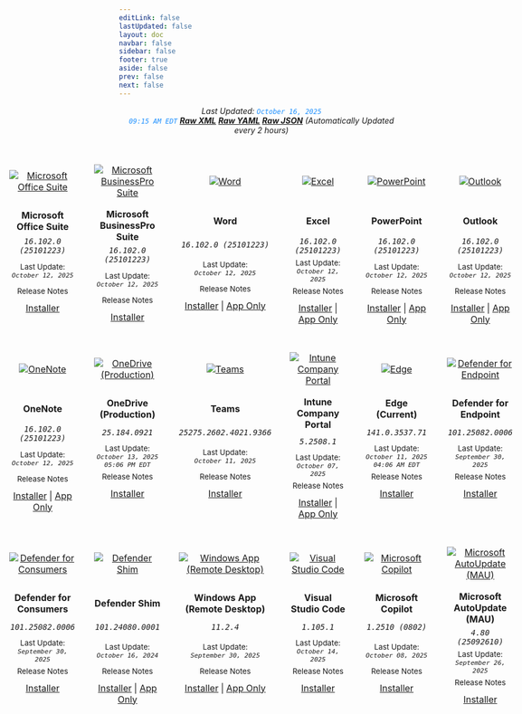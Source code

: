 ```yaml
---
editLink: false
lastUpdated: false
layout: doc
navbar: false
sidebar: false
footer: true
aside: false
prev: false
next: false 
---
```

<style>
  /* Full-bleed and wide grid to fit 6 tiles without horizontal scroll */
  .full-bleed {
    width: 100vw;
    margin-left: 50%;
    transform: translateX(-50%);
  }
  .grid-max {
    max-width: 1440px; /* widen as needed (e.g., 1320-1440 for 6 tiles) */
    margin: 0 auto;
    padding: 0 12px;
  }
  .grid-table {
    width: 100%;
    table-layout: fixed;         /* equal column widths */
    border-collapse: separate;
    border-spacing: 16px 16px;   /* gaps between tiles */
  }
  .grid-table td {
    width: calc(100% / 6);       /* 6 columns per row */
  }

  /* Equal-height tile layout */
  .tile-td {
    padding: 12px 10px;
    vertical-align: top;
  }
  .tile-card {
    width: 100%;                 /* flexible width, fits the column */
    max-width: 200px;            /* cap tile width for consistency */
    display: flex;
    flex-direction: column;
    align-items: center;
    gap: 6px;
    text-align: center;
    margin: 0 auto;              /* center card in its cell */
  }
  .tile-media {
    height: 92px;                /* fixed icon block height */
    display: flex;
    align-items: center;
    justify-content: center;
  }
  .tile-media img {
    max-height: 80px;            /* constrain icon size */
    width: auto;
    height: auto;
  }
  .tile-title {
    min-height: 44px;            /* fixed title block height for 1-2 lines */
    display: flex;
    align-items: center;
    justify-content: center;
  }
  .tile-version {
    min-height: 28px;            /* version block height */
    display: flex;
    align-items: center;
    justify-content: center;
  }
  .tile-updated {
    min-height: 44px;            /* ensure consistent space for dates */
    display: flex;
    align-items: center;
    justify-content: center;
  }
  .tile-links {
    margin-top: 6px;
  }

  /* Optional: slightly tighter at smaller widths while staying no-scroll */
  @media (max-width: 1100px) {
    .grid-table { border-spacing: 12px 12px; }
    .tile-media { height: 84px; }
    .tile-media img { max-height: 72px; }
  }
</style>

<div style="text-align: center;">

_Last Updated: <code style="color : dodgerblue">October 16, 2025 09:15 AM EDT</code> [**_Raw XML_**](https://github.com/cocopuff2u/MOFA/blob/main/latest_raw_files/macos_standalone_latest.xml) [**_Raw YAML_**](https://github.com/cocopuff2u/MOFA/blob/main/latest_raw_files/macos_standalone_latest.yaml) [**_Raw JSON_**](https://github.com/cocopuff2u/MOFA/blob/main/latest_raw_files/macos_standalone_latest.json) (Automatically Updated every 2 hours)_
</div>

<div class="full-bleed"><div class="grid-max"><table class="grid-table"><tr>
<td align="center" class="tile-td">
      <div class="tile-card">
        <div class="tile-media">
          <a href="https://go.microsoft.com/fwlink/?linkid=525133"><img src="/images/Office_Suite.webp" alt="Microsoft Office Suite"></a>
        </div>
        <div class="tile-title"><b>Microsoft Office Suite</b></div>
        <div class="tile-version"><em><code>16.102.0 (25101223)</code></em></div>
        <div class="tile-updated"><small>Last Update:<br><em><code>October 12, 2025</code></em></small></div>
        <a href="https://learn.microsoft.com/en-us/officeupdates/release-notes-office-for-mac" style="text-decoration: none;"><small>Release Notes</small></a>
        <div class="tile-links"><a href="https://go.microsoft.com/fwlink/?linkid=525133">Installer</a></div>
      </div>
    </td>
<td align="center" class="tile-td">
      <div class="tile-card">
        <div class="tile-media">
          <a href="https://go.microsoft.com/fwlink/?linkid=2009112"><img src="/images/Office_Suite.webp" alt="Microsoft BusinessPro Suite"></a>
        </div>
        <div class="tile-title"><b>Microsoft BusinessPro Suite</b></div>
        <div class="tile-version"><em><code>16.102.0 (25101223)</code></em></div>
        <div class="tile-updated"><small>Last Update:<br><em><code>October 12, 2025</code></em></small></div>
        <a href="https://learn.microsoft.com/en-us/officeupdates/release-notes-office-for-mac" style="text-decoration: none;"><small>Release Notes</small></a>
        <div class="tile-links"><a href="https://go.microsoft.com/fwlink/?linkid=2009112">Installer</a></div>
      </div>
    </td>
<td align="center" class="tile-td">
      <div class="tile-card">
        <div class="tile-media">
          <a href="https://go.microsoft.com/fwlink/?linkid=525134"><img src="/images/2025/Word.webp" alt="Word"></a>
        </div>
        <div class="tile-title"><b>Word</b></div>
        <div class="tile-version"><em><code>16.102.0 (25101223)</code></em></div>
        <div class="tile-updated"><small>Last Update:<br><em><code>October 12, 2025</code></em></small></div>
        <a href="https://learn.microsoft.com/en-us/officeupdates/release-notes-office-for-mac" style="text-decoration: none;"><small>Release Notes</small></a>
        <div class="tile-links"><a href="https://go.microsoft.com/fwlink/?linkid=525134">Installer</a> | <a href="https://res.public.onecdn.static.microsoft/mro1cdnstorage/C1297A47-86C4-4C1F-97FA-950631F94777/MacAutoupdate/Microsoft_Word_16.102.25101223_Updater.pkg">App Only</a></div>
      </div>
    </td>
<td align="center" class="tile-td">
      <div class="tile-card">
        <div class="tile-media">
          <a href="https://go.microsoft.com/fwlink/?linkid=525135"><img src="/images/2025/Excel.webp" alt="Excel"></a>
        </div>
        <div class="tile-title"><b>Excel</b></div>
        <div class="tile-version"><em><code>16.102.0 (25101223)</code></em></div>
        <div class="tile-updated"><small>Last Update:<br><em><code>October 12, 2025</code></em></small></div>
        <a href="https://learn.microsoft.com/en-us/officeupdates/release-notes-office-for-mac" style="text-decoration: none;"><small>Release Notes</small></a>
        <div class="tile-links"><a href="https://go.microsoft.com/fwlink/?linkid=525135">Installer</a> | <a href="https://res.public.onecdn.static.microsoft/mro1cdnstorage/C1297A47-86C4-4C1F-97FA-950631F94777/MacAutoupdate/Microsoft_Excel_16.102.25101223_Updater.pkg">App Only</a></div>
      </div>
    </td>
<td align="center" class="tile-td">
      <div class="tile-card">
        <div class="tile-media">
          <a href="https://go.microsoft.com/fwlink/?linkid=525136"><img src="/images/2025/PowerPoint.webp" alt="PowerPoint"></a>
        </div>
        <div class="tile-title"><b>PowerPoint</b></div>
        <div class="tile-version"><em><code>16.102.0 (25101223)</code></em></div>
        <div class="tile-updated"><small>Last Update:<br><em><code>October 12, 2025</code></em></small></div>
        <a href="https://learn.microsoft.com/en-us/officeupdates/release-notes-office-for-mac" style="text-decoration: none;"><small>Release Notes</small></a>
        <div class="tile-links"><a href="https://go.microsoft.com/fwlink/?linkid=525136">Installer</a> | <a href="https://res.public.onecdn.static.microsoft/mro1cdnstorage/C1297A47-86C4-4C1F-97FA-950631F94777/MacAutoupdate/Microsoft_PowerPoint_16.102.25101223_Updater.pkg">App Only</a></div>
      </div>
    </td>
<td align="center" class="tile-td">
      <div class="tile-card">
        <div class="tile-media">
          <a href="https://go.microsoft.com/fwlink/?linkid=525137"><img src="/images/2025/Outlook.webp" alt="Outlook"></a>
        </div>
        <div class="tile-title"><b>Outlook</b></div>
        <div class="tile-version"><em><code>16.102.0 (25101223)</code></em></div>
        <div class="tile-updated"><small>Last Update:<br><em><code>October 12, 2025</code></em></small></div>
        <a href="https://learn.microsoft.com/en-us/officeupdates/release-notes-office-for-mac" style="text-decoration: none;"><small>Release Notes</small></a>
        <div class="tile-links"><a href="https://go.microsoft.com/fwlink/?linkid=525137">Installer</a> | <a href="https://res.public.onecdn.static.microsoft/mro1cdnstorage/C1297A47-86C4-4C1F-97FA-950631F94777/MacAutoupdate/Microsoft_Outlook_16.102.25101223_Updater.pkg">App Only</a></div>
      </div>
    </td>
</tr>
<tr>
<td align="center" class="tile-td">
      <div class="tile-card">
        <div class="tile-media">
          <a href="https://go.microsoft.com/fwlink/?linkid=820886"><img src="/images/2025/OneNote.webp" alt="OneNote"></a>
        </div>
        <div class="tile-title"><b>OneNote</b></div>
        <div class="tile-version"><em><code>16.102.0 (25101223)</code></em></div>
        <div class="tile-updated"><small>Last Update:<br><em><code>October 12, 2025</code></em></small></div>
        <a href="https://learn.microsoft.com/en-us/officeupdates/release-notes-office-for-mac" style="text-decoration: none;"><small>Release Notes</small></a>
        <div class="tile-links"><a href="https://go.microsoft.com/fwlink/?linkid=820886">Installer</a> | <a href="https://res.public.onecdn.static.microsoft/mro1cdnstorage/C1297A47-86C4-4C1F-97FA-950631F94777/MacAutoupdate/Microsoft_OneNote_16.102.25101223_Updater.pkg">App Only</a></div>
      </div>
    </td>
<td align="center" class="tile-td">
      <div class="tile-card">
        <div class="tile-media">
          <a href="https://oneclient.sfx.ms/Mac/Installers/25.184.0921.0004/universal/OneDrive.pkg"><img src="/images/2025/OneDrive.webp" alt="OneDrive (Production)"></a>
        </div>
        <div class="tile-title"><b>OneDrive (Production)</b></div>
        <div class="tile-version"><em><code>25.184.0921</code></em></div>
        <div class="tile-updated"><small>Last Update:<br><em><code>October 13, 2025 05:06 PM EDT</code></em></small></div>
        <a href="https://support.microsoft.com/en-us/office/onedrive-release-notes-845dcf18-f921-435e-bf28-4e24b95e5fc0#OSVersion=Mac" style="text-decoration: none;"><small>Release Notes</small></a>
        <div class="tile-links"><a href="https://oneclient.sfx.ms/Mac/Installers/25.184.0921.0004/universal/OneDrive.pkg">Installer</a></div>
      </div>
    </td>
<td align="center" class="tile-td">
      <div class="tile-card">
        <div class="tile-media">
          <a href="https://go.microsoft.com/fwlink/?linkid=2249065"><img src="/images/2025/Teams.webp" alt="Teams"></a>
        </div>
        <div class="tile-title"><b>Teams</b></div>
        <div class="tile-version"><em><code>25275.2602.4021.9366</code></em></div>
        <div class="tile-updated"><small>Last Update:<br><em><code>October 11, 2025</code></em></small></div>
        <a href="https://support.microsoft.com/en-us/office/what-s-new-in-microsoft-teams-d7092a6d-c896-424c-b362-a472d5f105de" style="text-decoration: none;"><small>Release Notes</small></a>
        <div class="tile-links"><a href="https://go.microsoft.com/fwlink/?linkid=2249065">Installer</a></div>
      </div>
    </td>
<td align="center" class="tile-td">
      <div class="tile-card">
        <div class="tile-media">
          <a href="https://go.microsoft.com/fwlink/?linkid=853070"><img src="/images/companyportal.png" alt="Intune Company Portal"></a>
        </div>
        <div class="tile-title"><b>Intune Company Portal</b></div>
        <div class="tile-version"><em><code>5.2508.1</code></em></div>
        <div class="tile-updated"><small>Last Update:<br><em><code>October 07, 2025</code></em></small></div>
        <a href="https://aka.ms/intuneupdates" style="text-decoration: none;"><small>Release Notes</small></a>
        <div class="tile-links"><a href="https://go.microsoft.com/fwlink/?linkid=853070">Installer</a> | <a href="https://officecdnmac.microsoft.com/pr/C1297A47-86C4-4C1F-97FA-950631F94777/MacAutoupdate/CompanyPortal_5.2508.1-Upgrade.pkg">App Only</a></div>
      </div>
    </td>
<td align="center" class="tile-td">
      <div class="tile-card">
        <div class="tile-media">
          <a href="https://msedge.sf.dl.delivery.mp.microsoft.com/filestreamingservice/files/2f00e9c7-bb79-4501-aab6-5530c081aa92/MicrosoftEdge-141.0.3537.71.pkg"><img src="/images/edge_app.png" alt="Edge"></a>
        </div>
        <div class="tile-title"><b>Edge (Current)</b></div>
        <div class="tile-version"><em><code>141.0.3537.71</code></em></div>
        <div class="tile-updated"><small>Last Update:<br><em><code>October 11, 2025 04:06 AM EDT</code></em></small></div>
        <a href="https://learn.microsoft.com/en-us/deployedge/microsoft-edge-relnote-stable-channel" style="text-decoration: none;"><small>Release Notes</small></a>
        <div class="tile-links"><a href="https://msedge.sf.dl.delivery.mp.microsoft.com/filestreamingservice/files/2f00e9c7-bb79-4501-aab6-5530c081aa92/MicrosoftEdge-141.0.3537.71.pkg">Installer</a></div>
      </div>
    </td>
<td align="center" class="tile-td">
      <div class="tile-card">
        <div class="tile-media">
          <a href="https://go.microsoft.com/fwlink/?linkid=2097502"><img src="/images/defender_512x512x32.png" alt="Defender for Endpoint"></a>
        </div>
        <div class="tile-title"><b>Defender for Endpoint</b></div>
        <div class="tile-version"><em><code>101.25082.0006</code></em></div>
        <div class="tile-updated"><small>Last Update:<br><em><code>September 30, 2025</code></em></small></div>
        <a href="https://learn.microsoft.com/microsoft-365/security/defender-endpoint/mac-whatsnew" style="text-decoration: none;"><small>Release Notes</small></a>
        <div class="tile-links"><a href="https://go.microsoft.com/fwlink/?linkid=2097502">Installer</a></div>
      </div>
    </td>
</tr>
<tr>
<td align="center" class="tile-td">
      <div class="tile-card">
        <div class="tile-media">
          <a href="https://go.microsoft.com/fwlink/?linkid=2247001"><img src="/images/defender_512x512x32.png" alt="Defender for Consumers"></a>
        </div>
        <div class="tile-title"><b>Defender for Consumers</b></div>
        <div class="tile-version"><em><code>101.25082.0006</code></em></div>
        <div class="tile-updated"><small>Last Update:<br><em><code>September 30, 2025</code></em></small></div>
        <a href="https://learn.microsoft.com/microsoft-365/security/defender-endpoint/mac-whatsnew" style="text-decoration: none;"><small>Release Notes</small></a>
        <div class="tile-links"><a href="https://go.microsoft.com/fwlink/?linkid=2247001">Installer</a></div>
      </div>
    </td>
<td align="center" class="tile-td">
      <div class="tile-card">
        <div class="tile-media">
          <a href="https://officecdnmac.microsoft.com/pr/C1297A47-86C4-4C1F-97FA-950631F94777/MacAutoupdate/Microsoft_Defender_101.24080.0001_Individuals_Shim_Installer.pkg"><img src="/images/defender_512x512x32.png" alt="Defender Shim"></a>
        </div>
        <div class="tile-title"><b>Defender Shim</b></div>
        <div class="tile-version"><em><code>101.24080.0001</code></em></div>
        <div class="tile-updated"><small>Last Update:<br><em><code>October 16, 2024</code></em></small></div>
        <a href="https://learn.microsoft.com/microsoft-365/security/defender-endpoint/mac-whatsnew" style="text-decoration: none;"><small>Release Notes</small></a>
        <div class="tile-links"><a href="https://officecdnmac.microsoft.com/pr/C1297A47-86C4-4C1F-97FA-950631F94777/MacAutoupdate/Microsoft_Defender_101.24080.0001_Individuals_Shim_Installer.pkg">Installer</a> | <a href="https://officecdnmac.microsoft.com/pr/C1297A47-86C4-4C1F-97FA-950631F94777/MacAutoupdate/Microsoft_Defender_101.24080.0001_Individuals_Shim_Installer.pkg">App Only</a></div>
      </div>
    </td>
<td align="center" class="tile-td">
      <div class="tile-card">
        <div class="tile-media">
          <a href="https://go.microsoft.com/fwlink/?linkid=868963"><img src="/images/windowsapp.png" alt="Windows App (Remote Desktop)"></a>
        </div>
        <div class="tile-title"><b>Windows App (Remote Desktop)</b></div>
        <div class="tile-version"><em><code>11.2.4</code></em></div>
        <div class="tile-updated"><small>Last Update:<br><em><code>September 30, 2025</code></em></small></div>
        <a href="https://learn.microsoft.com/en-us/windows-app/whats-new?tabs=macos" style="text-decoration: none;"><small>Release Notes</small></a>
        <div class="tile-links"><a href="https://go.microsoft.com/fwlink/?linkid=868963">Installer</a> | <a href="https://officecdnmac.microsoft.com/pr/C1297A47-86C4-4C1F-97FA-950631F94777/MacAutoupdate/Windows_App_11.2.4_updater.pkg">App Only</a></div>
      </div>
    </td>
<td align="center" class="tile-td">
      <div class="tile-card">
        <div class="tile-media">
          <a href="https://go.microsoft.com/fwlink/?linkid=2156837"><img src="/images/Code_512x512x32.png" alt="Visual Studio Code"></a>
        </div>
        <div class="tile-title"><b>Visual Studio Code</b></div>
        <div class="tile-version"><em><code>1.105.1</code></em></div>
        <div class="tile-updated"><small>Last Update:<br><em><code>October 14, 2025</code></em></small></div>
        <a href="https://code.visualstudio.com/updates/" style="text-decoration: none;"><small>Release Notes</small></a>
        <div class="tile-links"><a href="https://go.microsoft.com/fwlink/?linkid=2156837">Installer</a></div>
      </div>
    </td>
<td align="center" class="tile-td">
      <div class="tile-card">
        <div class="tile-media">
          <a href="https://go.microsoft.com/fwlink/?linkid=2325438"><img src="/images/2025/Copilot.webp" alt="Microsoft Copilot"></a>
        </div>
        <div class="tile-title"><b>Microsoft Copilot</b></div>
        <div class="tile-version"><em><code>1.2510 (0802)</code></em></div>
        <div class="tile-updated"><small>Last Update:<br><em><code>October 08, 2025</code></em></small></div>
        <a href="https://learn.microsoft.com/en-us/copilot/microsoft-365/release-notes?tabs=mac" style="text-decoration: none;"><small>Release Notes</small></a>
        <div class="tile-links"><a href="https://go.microsoft.com/fwlink/?linkid=2325438">Installer</a></div>
      </div>
    </td>
<td align="center" class="tile-td">
      <div class="tile-card">
        <div class="tile-media">
          <a href="https://go.microsoft.com/fwlink/?linkid=830196"><img src="/images/autoupdate.png" alt="Microsoft AutoUpdate (MAU)"></a>
        </div>
        <div class="tile-title"><b>Microsoft AutoUpdate (MAU)</b></div>
        <div class="tile-version"><em><code>4.80 (25092610)</code></em></div>
        <div class="tile-updated"><small>Last Update:<br><em><code>September 26, 2025</code></em></small></div>
        <a href="https://learn.microsoft.com/en-us/officeupdates/release-history-microsoft-autoupdate" style="text-decoration: none;"><small>Release Notes</small></a>
        <div class="tile-links"><a href="https://go.microsoft.com/fwlink/?linkid=830196">Installer</a></div>
      </div>
    </td>
</tr></table></div></div>
